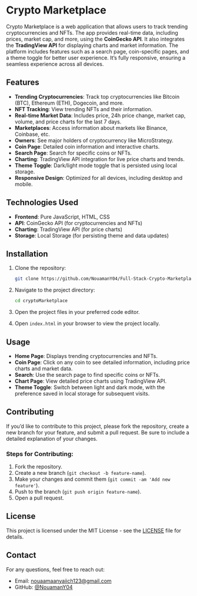# Crypto Marketplace

Crypto Marketplace is a web application that allows users to track trending cryptocurrencies and NFTs. The app provides real-time data, including prices, market cap, and more, using the **CoinGecko API**. It also integrates the **TradingView API** for displaying charts and market information. The platform includes features such as a search page, coin-specific pages, and a theme toggle for better user experience. It’s fully responsive, ensuring a seamless experience across all devices.

## Features
- **Trending Cryptocurrencies**: Track top cryptocurrencies like Bitcoin (BTC), Ethereum (ETH), Dogecoin, and more.
- **NFT Tracking**: View trending NFTs and their information.
- **Real-time Market Data**: Includes price, 24h price change, market cap, volume, and price charts for the last 7 days.
- **Marketplaces**: Access information about markets like Binance, Coinbase, etc.
- **Owners**: See major holders of cryptocurrency like MicroStrategy.
- **Coin Page**: Detailed coin information and interactive charts.
- **Search Page**: Search for specific coins or NFTs.
- **Charting**: TradingView API integration for live price charts and trends.
- **Theme Toggle**: Dark/light mode toggle that is persisted using local storage.
- **Responsive Design**: Optimized for all devices, including desktop and mobile.

## Technologies Used
- **Frontend**: Pure JavaScript, HTML, CSS
- **API**: CoinGecko API (for cryptocurrencies and NFTs)
- **Charting**: TradingView API (for price charts)
- **Storage**: Local Storage (for persisting theme and data updates)

## Installation

1. Clone the repository:
    ```bash
    git clone https://github.com/NouamanY04/Full-Stack-Crypto-Marketplace.git
    ```

2. Navigate to the project directory:
    ```bash
    cd cryptoMarketplace
    ```

3. Open the project files in your preferred code editor.

4. Open `index.html` in your browser to view the project locally.

## Usage

- **Home Page**: Displays trending cryptocurrencies and NFTs.
- **Coin Page**: Click on any coin to see detailed information, including price charts and market data.
- **Search**: Use the search page to find specific coins or NFTs.
- **Chart Page**: View detailed price charts using TradingView API.
- **Theme Toggle**: Switch between light and dark mode, with the preference saved in local storage for subsequent visits.

## Contributing

If you’d like to contribute to this project, please fork the repository, create a new branch for your feature, and submit a pull request. Be sure to include a detailed explanation of your changes.

### Steps for Contributing:
1. Fork the repository.
2. Create a new branch (`git checkout -b feature-name`).
3. Make your changes and commit them (`git commit -am 'Add new feature'`).
4. Push to the branch (`git push origin feature-name`).
5. Open a pull request.

## License

This project is licensed under the MIT License - see the [LICENSE](LICENSE) file for details.

## Contact

For any questions, feel free to reach out:
- Email: nouaamaanyaiich123@gmail.com
- GitHub: [@NouamanY04](https://github.com/NouamanY04)
